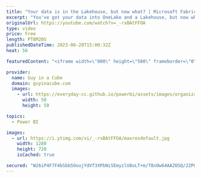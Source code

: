 ```yaml
---
title: "Your data is in the Lakehouse, but now what? | Microsoft Fabric (Public Preview)"
excerpt: "You've got your data into OneLake and a Lakehouse, but now what? What can you do with that data after you've landed it in Microsoft Fabric? Justyna walks us through different areas where you can leverage your data throughout fabric. From data warehouses to even Power BI!  What is Data engineering in"
originalUrl: https://youtube.com/watch?v=_-rxBAtFFOA
type: video
price: Free
length: PT8M20S
publishedDateTime: 2023-06-20T15:00:32Z
heat: 56

featuredContent: "<iframe width=\"800\" height=\"500\" frameborder=\"0\" src=\"https://www.youtube.com/embed/_-rxBAtFFOA\" allow=\"accelerometer; autoplay; encrypted-media; gyroscope; picture-in-picture\" allowfullscreen></iframe>"

provider:
  name: Guy in a Cube
  domain: guyinacube.com
  images:
    - url: https://everyday-cc.github.io/powerbi/assets/images/organizations/guyinacube.com-50x50.jpg
      width: 50
      height: 50

topics:
  - Power BI

images:
  - url: https://i.ytimg.com/vi/_-rxBAtFFOA/maxresdefault.jpg
    width: 1280
    height: 720
    isCached: true

secured: "W26iP4F7F4bSbb5OoujYdVf3XPbNiSEmyzlU8oLT+m/T8nOw64AAZOSQ/2ZPQbtQ9ma8SD8brSWaNpC3GwAIakrtauSbr6RulBFOMaladfEtNSRuAAASc40rbXpKZxjcVO9nAQROpyQWXhTziu6WzZ2iJ6iuH5C1zlM9Pv7mRFh9VJw1rTVT1pLwaPZ6FEfW+zMrQsojUxD4DZa4BNyRme5agCJRFXgqPzvlQFvJNBeuYF8fzKBRC+N9XyZUm6Gf6CzqhJGq2DO6qAYyBc8bENscIqD5eM996/O32Zp+V4B/8yaEakdgcLDQESAgVYvo7+qIwp4zePknO2n/rAT7eB1th5cHXaXS4r/BAWO3jmHuVEUu0drwjLvvgQQJguDotOPOLVgrwTztOcXDl07nBNNBhiawpk91cgViZXZ53AY=;Eq4xESmE+LuT7+kQ+ptJ7w=="
---
```


